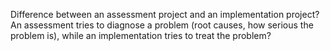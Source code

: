 Difference between an assessment project and an implementation project? 
An assessment tries to diagnose a problem (root causes, how serious the problem is), while an implementation tries to treat the problem? 